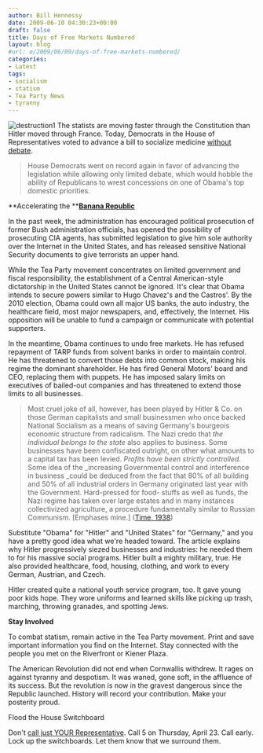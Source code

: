 ```yaml
---
author: Bill Hennessy
date: 2009-06-10 04:30:23+00:00
draft: false
title: Days of Free Markets Numbered
layout: blog
#url: e/2009/06/09/days-of-free-markets-numbered/
categories:
- Latest
tags:
- socialism
- statism
- Tea Party News
- tyranny
---
```


![destruction1](https://stlouisteaparty.com/wp-content/uploads/2009/04/destruction1-150x150.jpg)
The statists are moving faster through the Constitution than Hitler moved through France. Today, Democrats in the House of Representatives voted to advance a bill to socialize medicine [without debate](https://www.foxnews.com/politics/2009/04/22/democrats-want-speedy-health-care-debate/).

 

>   
> 
> House Democrats went on record again in favor of advancing the legislation while allowing only limited debate, which would hobble the ability of Republicans to wrest concessions on one of Obama's top domestic priorities.
> 
> 

 

**Accelerating the ****[Banana Republic](https://gatewaypundit.blogspot.com/2009/04/change-obama-guts-defense-spending.html)**

 

In the past week, the administration has encouraged political prosecution of former Bush administration officials, has opened the possibility of prosecuting CIA agents, has submitted legislation to give him sole authority over the Internet in the United States, and has released sensitive National Security documents to give terrorists an upper hand.

 

While the Tea Party movement concentrates on limited government and fiscal responsibility, the establishment of a Central American-style dictatorship in the United States cannot be ignored. It's clear that Obama intends to secure powers similar to Hugo Chavez's and the Castros'. By the 2010 election, Obama could own all major US banks, the auto industry, the healthcare field, most major newspapers, and, effectively, the Internet. His opposition will be unable to fund a campaign or communicate with potential supporters.

 

In the meantime, Obama continues to undo free markets. He has refused repayment of TARP funds from solvent banks in order to maintain control. He has threatened to convert those debts into common stock, making his regime the dominant shareholder. He has fired General Motors' board and CEO, replacing them with puppets. He has imposed salary limits on executives of bailed-out companies and has threatened to extend those limits to all businesses.

 

>   
> 
> Most cruel joke of all, however, has been played by Hitler & Co. on those German capitalists and small businessmen who once backed National Socialism as a means of saving Germany's bourgeois economic structure from radicalism. The Nazi credo that _the individual belongs to the state_ also applies to business. Some businesses have been confiscated outright, on other what amounts to a capital tax has been levied. _Profits have been strictly controlled_. Some idea of the _increasing Governmental control and interference in business _could be deduced from the fact that 80% of all building and 50% of all industrial orders in Germany originated last year with the Government. Hard-pressed for food- stuffs as well as funds, the Nazi regime has taken over large estates and in many instances collectivized agriculture, a procedure fundamentally similar to Russian Communism. [Emphases mine.] ([Time, 1938](https://www.time.com/time/subscriber/personoftheyear/archive/stories/1938.html)) 
> 
> 

 

Substitute "Obama" for "Hitler" and "United States" for "Germany," and you have a pretty good idea what we're headed toward. The article explains why Hitler progressively siezed businesses and industries: he needed them to for his massive social programs. Hitler built a mighty military, true. He also provided healthcare, food, housing, clothing, and work to every German, Austrian, and Czech.

 

Hitler created quite a national youth service program, too. It gave young poor kids hope. They wore uniforms and learned skills like picking up trash, marching, throwing granades, and spotting Jews.

 

**Stay Involved**

 

To combat statism, remain active in the Tea Party movement. Print and save important information you find on the Internet. Stay connected with the people you met on the Riverfront or Kiener Plaza.

 

The American Revolution did not end when Cornwallis withdrew. It rages on against tyranny and despotism. It was waned, gone soft, in the affluence of its success. But the revolution is now in the gravest dangerous since the Republic launched. History will record your contribution. Make your posterity proud.

 

Flood the House Switchboard

 

Don't [call just YOUR Representative](https://writerep.house.gov/writerep/welcome.shtml). Call 5 on Thursday, April 23. Call early. Lock up the switchboards. Let them know that we surround them.
